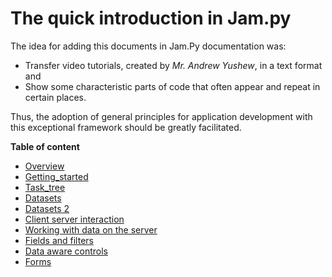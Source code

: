 
# The quick introduction in Jam.py

The idea for adding this documents in Jam.Py documentation was:
- Transfer video tutorials, created by *Mr. Andrew Yushew*, in a text format and
- Show some characteristic parts of code that often appear and repeat in certain places.

Thus, the adoption of general principles for application development with this 
exceptional framework should be greatly facilitated.

**Table of content**

- [Overview](overview.md)
- [Getting_started](getting_started.md)
- [Task_tree](task_tree.md)
- [Datasets](datasets.md)
- [Datasets 2](datasets2.md)
- [Client server interaction](client-server.md)
- [Working with data on the server](datasets3.md)
- [Fields and filters](fields_filters.md)
- [Data aware controls](data_aware.md)
- [Forms](forms.md)


